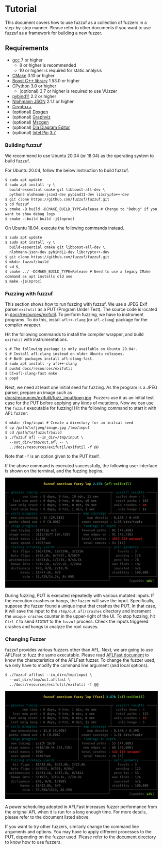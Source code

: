 # Tutorial

This document covers how to use fuzzuf as a collection of fuzzers in a step-by-step manner. Please refer to other documents if you want to use fuzzuf as a framework for building a new fuzzer. 

## Requirements

* [gcc](https://gcc.gnu.org/) 7 or higher
  * 8 or higher is recommended
  * 10 or higher is required for static analysis
* [CMake](https://cmake.org/) 3.10 or higher
* [Boost C++ library](https://www.boost.org/) 1.53.0 or higher
* [CPython](https://www.python.org/) 3.0 or higher
  * (optional) 3.7 or higher is required to use VUzzer
* [pybind11](https://pybind11.readthedocs.io/en/stable/) 2.2 or higher
* [Nlohmann JSON](https://json.nlohmann.me/) 2.1.1 or higher
* [Crypto\+\+](https://www.cryptopp.com/)
* (optional) [Doxgen](https://www.doxygen.nl/index.html)
* (optional) [Graphviz](https://graphviz.org/)
* (optional) [Mscgen](https://www.mcternan.me.uk/mscgen/)
* (optional) [Dia Diagram Editor](https://sourceforge.net/projects/dia-installer/)
* (optional) [Intel Pin](https://software.intel.com/content/www/us/en/develop/articles/pin-a-dynamic-binary-instrumentation-tool.html) [3.7](https://software.intel.com/sites/landingpage/pintool/downloads/pin-3.7-97619-g0d0c92f4f-gcc-linux.tar.gz)

### Building fuzzuf

We recommend to use Ubuntu 20.04 (or 18.04) as the operating system to build fuzzuf.

For Ubuntu 20.04, follow the below instruction to build fuzzuf.

```shell
$ sudo apt update
$ sudo apt install -y \
  build-essential cmake git libboost-all-dev \
  python3 nlohmann-json3-dev pybind11-dev libcrypto++-dev
$ git clone https://github.com/fuzzuf/fuzzuf.git
$ cd fuzzuf
$ cmake -B build -DCMAKE_BUILD_TYPE=Release # Change to "Debug" if you want to show debug logs
$ cmake --build build -j$(nproc)
```

On Ubuntu 18.04, execute the following commands instead.  

```shell
$ sudo apt update
$ sudo apt install -y \
  build-essential cmake git libboost-all-dev \
  nlohmann-json-dev pybind11-dev libcrypto++-dev
$ git clone https://github.com/fuzzuf/fuzzuf.git
$ mkdir fuzzuf/build
$ cd $_
$ cmake ../ -DCMAKE_BUILD_TYPE=Release # Need to use a legacy CMake command as apt installs old one
$ make -j$(nproc)
```

### Fuzzing with fuzzuf

This section shows how to run fuzzing with fuzzuf. We use a JPEG Exif parser `exifutil` as a PUT (Program Under Test). The source code is located in [docs/resources/exifutil](/docs/resources/exifutil). To perform fuzzing, we have to instrument programs. To do this, install `afl++-clang` (or `afl-clang`) package for the compiler wrapper.

Hit the following commands to install the compiler wrapper, and build `exifutil` with instrumentations. 

```shell
$ # The following package is only available on Ubuntu 20.04+. 
$ # Install afl-clang instead on older Ubuntu releases.
$ # Both packages install afl-clang-fast.
$ sudo apt install -y afl++-clang
$ pushd docs/resources/exifutil
$ CC=afl-clang-fast make
$ popd
```

Next, we need at least one initial seed for fuzzing. As the program is a JPEG parser, prepare an image such as [docs/resources/exifutil/fuzz_input/jpeg.jpg](/docs/resources/exifutil/fuzz_input/jpeg.jpg). Fuzzers use it as an initial test case for the PUT before applying any kinds of mutations.
Now we can use the `fuzzuf` executable for fuzzing! Hit the following command to start it with AFL fuzzer:

```shell
$ mkdir /tmp/input # Create a directory for an initial seed
$ cp /path/to/jpeg/image.jpg /tmp/input
$ cd /path/to/fuzzuf/build
$ ./fuzzuf afl --in_dir=/tmp/input \
  --out_dir=/tmp/out.afl -- \
  ../docs/resources/exifutil/exifutil -f @@
```

Note that `-f` is an option given to the PUT itself.

If the above command is executed successfully, the following user interface is shown on the terminal, and the fuzzing begins.

![fuzzuf-afl-exifutil](/docs/resources/img/fuzzuf-afl-exifutil.png)

During fuzzing, PUT is executed repeatedly with various mutated inputs. If the execution crashes or hangs, the fuzzer will save the input.
Specifically, suppose the fuzzer found a unique input that crashes the PUT. In that case, it will save the input to the `/tmp/out.afl/crashes` directory and increment the `unique crashes` counter in the upper-right of the UI.
To stop fuzzing, hit `Ctrl-C` to send `SIGINT` to the `fuzzuf` process. Check the inputs triggered crashes and hangs to analyze the root causes.

### Changing Fuzzer

fuzzuf provides various fuzzers other than AFL. Next, we are going to use AFLFast to fuzz the same executable. Please read [AFLFast document](/docs/algorithms/AFLFast/algorithm_en.md) to know the characteristics of the AFLFast fuzzer.
To change the fuzzer used, we only have to modify the command line argument (and local options).

```shell
$ ./fuzzuf aflfast --in_dir=/tmp/input \
  --out_dir=/tmp/out.aflfast \
  ../docs/resources/exifutil/exifutil -f @@
```

![fuzzuf-aflfast-exifutil](/docs/resources/img/fuzzuf-aflfast-exifutil.png)

A power scheduling adopted in AFLFast increases fuzzer performance from the original AFL when it is run for a long enough time. For more details, please refer to the document listed above. 

If you want to try other fuzzers, similarly change the command line arguments and options. You may have to apply different processes to the PUT, depending on the fuzzer used. Please refer to the [document directory](/docs/algorithms) to know how to use fuzzers.

